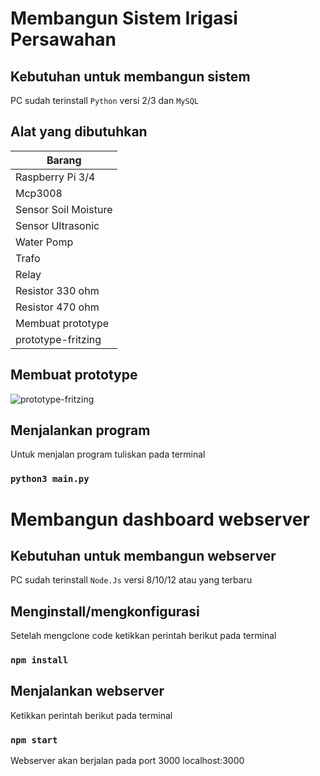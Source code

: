 # Membangun Sistem Irigasi Persawahan
## Kebutuhan untuk membangun sistem
PC sudah terinstall `Python` versi 2/3 dan `MySQL`

## Alat yang dibutuhkan
|Barang|
|------|
|Raspberry Pi 3/4|
|Mcp3008|
|Sensor Soil Moisture|
|Sensor Ultrasonic|
|Water Pomp|
|Trafo|
|Relay|
|Resistor 330 ohm|
|Resistor 470 ohm|
|Membuat prototype|
|prototype-fritzing|

## Membuat prototype

![prototype-fritzing](https://user-images.githubusercontent.com/43309487/112944349-e7635e80-915c-11eb-984c-3996707ca32c.png)


## Menjalankan program
Untuk menjalan program tuliskan pada terminal

### `python3 main.py`

# Membangun dashboard webserver
## Kebutuhan untuk membangun webserver
PC sudah terinstall `Node.Js` versi 8/10/12 atau yang terbaru

## Menginstall/mengkonfigurasi
Setelah mengclone code ketikkan perintah berikut pada terminal

### `npm install`

## Menjalankan webserver
Ketikkan perintah berikut pada terminal

### `npm start`
Webserver akan berjalan pada port 3000 localhost:3000

